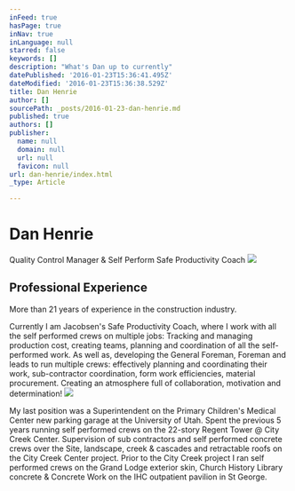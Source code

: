 ```yaml
---
inFeed: true
hasPage: true
inNav: true
inLanguage: null
starred: false
keywords: []
description: "What's Dan up to currently"
datePublished: '2016-01-23T15:36:41.495Z'
dateModified: '2016-01-23T15:36:38.529Z'
title: Dan Henrie
author: []
sourcePath: _posts/2016-01-23-dan-henrie.md
published: true
authors: []
publisher:
  name: null
  domain: null
  url: null
  favicon: null
url: dan-henrie/index.html
_type: Article

---
```

# Dan Henrie

Quality Control Manager & Self Perform Safe Productivity Coach
![](https://the-grid-user-content.s3-us-west-2.amazonaws.com/02249eb8-fae0-44e2-8e6a-4b0a8c64b865.png)

## Professional Experience

More than 21 years of experience in the construction industry.

Currently I am Jacobsen's Safe Productivity Coach, where I work with all the self performed crews on multiple jobs: Tracking and managing production cost, creating teams, planning and coordination of all the self-performed work. As well as, developing the General Foreman, Foreman and leads to run multiple crews: effectively planning and coordinating their work, sub-contractor coordination, form work efficiencies, material procurement. Creating an atmosphere full of collaboration, motivation and determination! ![](https://the-grid-user-content.s3-us-west-2.amazonaws.com/3af42f18-809e-4053-9ba5-5754cb58ce25.JPG)

My last position was a Superintendent on the Primary Children's Medical Center new parking garage at the University of Utah. Spent the previous 5 years running self performed crews on the 22-story Regent Tower @ City Creek Center. Supervision of sub contractors and self performed concrete crews over the Site, landscape, creek & cascades and retractable roofs on the City Creek Center project. Prior to the City Creek project I ran self performed crews on the Grand Lodge exterior skin, Church History Library concrete & Concrete Work on the IHC outpatient pavilion in St George.